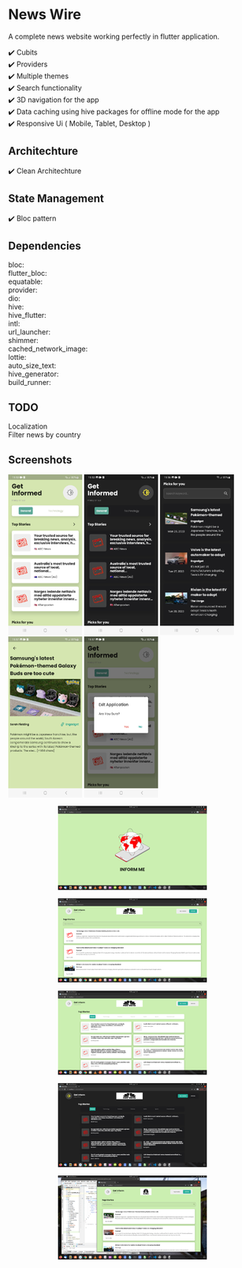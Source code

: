 # News Wire
A complete news website working perfectly in flutter application.

✔️ Cubits <br />
✔️ Providers <br />
✔️ Multiple themes<br />
✔️ Search functionality <br />
✔️ 3D navigation for the app <br />
✔️ Data caching using hive packages for offline mode for the app<br />
✔️ Responsive Ui ( Mobile, Tablet, Desktop ) <br />

## Architechture
✔️ Clean Architechture <br />

## State Management
✔️ Bloc pattern <br />

## Dependencies 
bloc:       
flutter_bloc:       
equatable:      
provider:       
dio:        
hive:       
hive_flutter:       
intl:       
url_launcher:       
shimmer:        
cached_network_image:       
lottie:     
auto_size_text:     
hive_generator:     
build_runner:       

## TODO
 Localization    
 Filter news by country

## Screenshots

<p float="left">
  <img src="https://github.com/mo7amedaliEbaid/news-wire/blob/584ad65417e6e574a3b5c77cf224e2fcd2aa2938/newswire_screenshots/1.jpg" width="150" />
  <img src="https://github.com/mo7amedaliEbaid/news-wire/blob/584ad65417e6e574a3b5c77cf224e2fcd2aa2938/newswire_screenshots/2.jpg" width="150" /> 
  <img src="https://github.com/mo7amedaliEbaid/news-wire/blob/584ad65417e6e574a3b5c77cf224e2fcd2aa2938/newswire_screenshots/3.jpg" width="150" />
   <img src="https://github.com/mo7amedaliEbaid/news-wire/blob/584ad65417e6e574a3b5c77cf224e2fcd2aa2938/newswire_screenshots/4.jpg" width="150" />
   <img src="https://github.com/mo7amedaliEbaid/news-wire/blob/584ad65417e6e574a3b5c77cf224e2fcd2aa2938/newswire_screenshots/5.jpg" width="150" />
</p>
<p align="center">
  <img width=60%
  height=40%
  src="https://github.com/mo7amedaliEbaid/news-wire/blob/584ad65417e6e574a3b5c77cf224e2fcd2aa2938/newswire_screenshots/web1.png">
</p>

<p align="center">
  <img width=60%
  height=40%
  src="https://github.com/mo7amedaliEbaid/news-wire/blob/584ad65417e6e574a3b5c77cf224e2fcd2aa2938/newswire_screenshots/web4.png">
</p>


<p align="center">
  <img width=60%
  height=40%
  src="https://github.com/mo7amedaliEbaid/news-wire/blob/584ad65417e6e574a3b5c77cf224e2fcd2aa2938/newswire_screenshots/web2.png">
</p>


<p align="center">
  <img width=60%
  height=40%
  src="https://github.com/mo7amedaliEbaid/news-wire/blob/584ad65417e6e574a3b5c77cf224e2fcd2aa2938/newswire_screenshots/web3.png">
</p>


<p align="center">
  <img width=60%
  height=40%
  src="https://github.com/mo7amedaliEbaid/news-wire/blob/584ad65417e6e574a3b5c77cf224e2fcd2aa2938/newswire_screenshots/web5.png">
</p>


